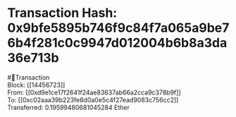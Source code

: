
Transaction Hash: 0x9bfe5895b746f9c84f7a065a9be76b4f281c0c9947d012004b6b8a3da36e713b
====================================================================================
  
#💸Transaction  
Block: [[14456723]]  
From: [[0xd9e1ce17f2641f24ae83637ab66a2cca9c378b9f]]  
To: [[0xc02aaa39b223fe8d0a0e5c4f27ead9083c756cc2]]  
Transferred: 0.19599480681045284 Ether